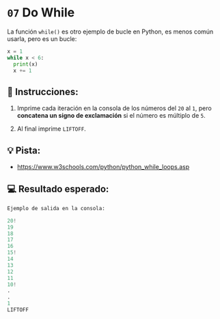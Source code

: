 # `07` Do While

La función `while()` es otro ejemplo de bucle en Python, es menos común usarla, pero es un bucle:

```py
x = 1
while x < 6:
  print(x)
  x += 1
```

## 📝 Instrucciones:

1. Imprime cada iteración en la consola de los números del `20` al `1`, pero **concatena un signo de exclamación** si el número es múltiplo de `5`.

2. Al final imprime `LIFTOFF`.

## 💡 Pista:

+ https://www.w3schools.com/python/python_while_loops.asp

## 💻 Resultado esperado:

```py
Ejemplo de salida en la consola:

20!
19
18
17
16
15!
14
13
12
11
10!
.
.
1
LIFTOFF
```



